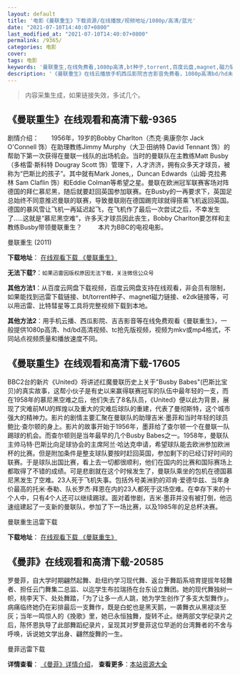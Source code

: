 ```yaml
---
layout: default
title: '电影《曼联重生》下载资源/在线播放/视频地址/1080p/高清/蓝光'
date: "2021-07-10T14:40:07+0800"
last_modified_at: "2021-07-10T14:40:07+0800"
permalink: /9365/
categories: 电影
cover:
tags: 电影
keywords: '曼联重生,在线免费看,1080p高清,bt种子,torrent,百度云盘,magnet,磁力链,迅雷下载资源'
description: '《曼联重生》在线云播放手机西瓜影院吉吉影音免费看，1080p高清bd/hd未删减完整版和tc抢先枪版，mkv/mp4格式，附带bt/torrent种子、magnet/磁力链、百度云盘、网盘资源迅雷下载链接'
---
```


>内容采集生成，如果链接失效，多试几个。


## 《曼联重生》在线观看和高清下载-9365

剧情介绍：　　1956年，19岁的Bobby Charlton（杰克·奥康奈尔 Jack O'Connell 饰）在助理教练Jimmy Murphy（大卫·田纳特 David Tennant 饰）的帮助下第一次获得在曼联一线队的出场机会。当时的曼联队在主教练Matt Busby（多格雷·斯科特 Dougray Scott 饰）管理下，人才济济，拥有众多天才球员，被称为“巴斯比的孩子”。其中就有Mark Jones,，Duncan Edwards（山姆·克拉弗林 Sam Claflin 饰）和Eddie Colman等希望之星。曼联在欧洲冠军联赛客场对阵德国的拜仁慕尼黑，随后就要赶回英国参加联赛。在Busby的一再要求下，英国足总始终不同意推迟曼联的联赛，导致曼联刚在德国踢完球就得搭乘飞机返回英国。德国的暴风雪让飞机一再延迟起飞，在飞机作了最后一次尝试之后，不幸发生了.....这就是“慕尼黑空难”，许多天才球员因此丧生，Bobby Charlton要怎样和主教练Busby带领曼联重生？  　　本片为BBC的电视电影。


曼联重生 (2011)

**下载地址**： [在线观看下载 《曼联重生》](https://www.btbtdy.me/btdy/dy9561.html) 


**无法下载?**：`如果迅雷因版权原因无法下载，关注微信公众号 `

**其他方法1**：从百度云网盘下载视频，百度云网盘支持在线观看，非会员有限制，如果能找到迅雷下载链接、bt/torrent种子、magnet磁力链接、e2dk链接等，可以用迅雷、比特彗星等工具将完整视频下载到本地。

**其他方法2**：用手机云播、西瓜影院、吉吉影音等在线免费观看《曼联重生》，一般提供1080p高清、hd/bd高清视频、tc抢先版视频，视频为mkv或mp4格式，不同站点视频质量和播放速度不同。


## 《曼联重生》在线观看和高清下载-17605

BBC2台的新片《United》将讲述红魔曼联历史上关于"Busby Babes"(巴斯比宝贝)的真实故事，这帮小伙子是有史以来赢得联赛冠军的队伍中最年轻的一支，而在1958年的慕尼黑空难之后，他们失去了8名队员，《United》便以此为背景，展现了灾难前MU的辉煌以及重大的灾难后球队的重建，代表了曼彻斯特，这个城市强大的精神力。影片的剧情主要汇聚在曼联队的助理吉米·墨菲和当时年轻的球员鲍比·查尔顿的身上。影片的故事开始于1956年，墨菲给了查尔顿一个在曼联一队踢球的机会。而查尔顿则是当年最早的几个Busby Babes之一。1958年，曼联队主帅马特·巴斯比向足球协会的主席阿兰·哈达克申请，希望球队能去欧洲参加欧洲杯的比赛。但是附加条件是整支球队要按时赶回英国，参加剩下的已经订好时间的联赛。于是球队出国比赛，看上去一切都很顺利，他们在国内的比赛和国际赛场上都取得了不错的成绩。可是悲剧就在这个时候发生了，曼联队乘坐的包机在德国慕尼黑发生了空难。23人死于飞机失事。包括外号美洲豹的邓肯·爱德华兹、当年身价最高的托米·泰勒、队长罗杰·拜恩在内的23人都死于这场空难。在幸存下来的十个人中，只有4个人还可以继续踢球。面对着惨剧，吉米·墨菲并没有被打倒，他迅速组建起了一支新的曼联队，参加了下一场比赛，以及1985年的足总杯决赛。


曼联重生迅雷下载

**下载地址**： [在线观看下载 《曼联重生》](https://www.993dy.com//vod-detail-id-30779.html) 


## 《曼菲》在线观看和高清下载-20585

罗曼菲，自大学时期翩然起舞、赴纽约学习现代舞、返台于舞蹈系培育提拔年轻舞者、担任云门舞集二总监、以迄学生布拉瑞扬在台东设立舞团。她的现代舞独树一帜，桃李天下、处处舞踏，「为了让多一点人跳，她为学生创作了多支大型舞作」。病痛临终她仍在彩排最后一支舞作，既是白蛇也是黑天鹅，一袭舞衣从黑褪淡至灰；当年一鸣惊人的《挽歌》里，她已永恒独舞，旋转不止。继两部文学纪录片之后，陈怀恩执导了此部舞蹈纪录片，呈现其对罗曼菲这位早逝的台湾舞者的不舍与呼唤，诉说她文学出身、翩然旋舞的一生。


曼菲迅雷下载

**详情查看**： [《曼菲》详情介绍](/movie/20585/)， **查看更多**：[本站资源大全](/movie/t/all/)

